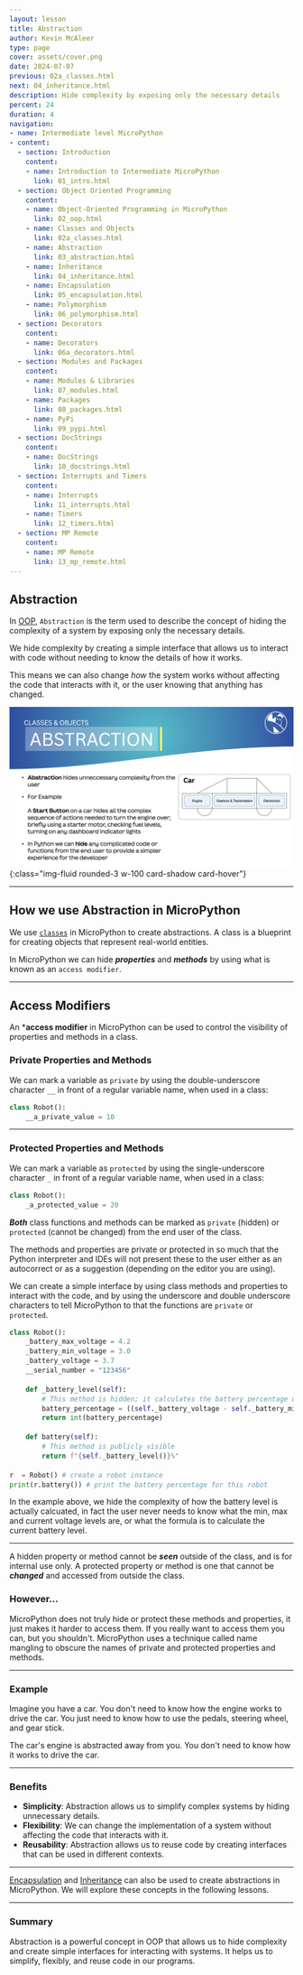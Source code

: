 ```yaml
---
layout: lesson
title: Abstraction
author: Kevin McAleer
type: page
cover: assets/cover.png
date: 2024-07-07
previous: 02a_classes.html
next: 04_inheritance.html
description: Hide complexity by exposing only the necessary details
percent: 24
duration: 4
navigation:
- name: Intermediate level MicroPython
- content:
  - section: Introduction
    content:
    - name: Introduction to Intermediate MicroPython
      link: 01_intro.html
  - section: Object Oriented Programming
    content:
    - name: Object-Oriented Programming in MicroPython
      link: 02_oop.html
    - name: Classes and Objects
      link: 02a_classes.html
    - name: Abstraction
      link: 03_abstraction.html
    - name: Inheritance
      link: 04_inheritance.html
    - name: Encapsulation
      link: 05_encapsulation.html
    - name: Polymorphism
      link: 06_polymorphism.html
  - section: Decorators
    content:
    - name: Decorators
      link: 06a_decorators.html
  - section: Modules and Packages
    content:
    - name: Modules & Libraries
      link: 07_modules.html
    - name: Packages
      link: 08_packages.html
    - name: PyPi
      link: 09_pypi.html
  - section: DocStrings
    content:
    - name: DocStrings
      link: 10_docstrings.html
  - section: Interrupts and Timers
    content:
    - name: Interrupts
      link: 11_interrupts.html
    - name: Timers
      link: 12_timers.html
  - section: MP Remote
    content:
    - name: MP Remote
      link: 13_mp_remote.html
---
```



## Abstraction

In [OOP](02_oop), `Abstraction` is the term used to describe the concept of hiding the complexity of a system by exposing only the necessary details.

We hide complexity by creating a simple interface that allows us to interact with code without needing to know the details of how it works.

This means we can also change *how* the system works without affecting the code that interacts with it, or the user knowing that anything has changed.

![Abstraction](assets/abstraction.png){:class="img-fluid rounded-3 w-100 card-shadow card-hover"}

---

## How we use Abstraction in MicroPython

We use [`classes`](02a_classes) in MicroPython to create abstractions. A class is a blueprint for creating objects that represent real-world entities.

In MicroPython we can hide ***properties*** and ***methods*** by using what is known as an `access modifier`.

---

## Access Modifiers

An ***access modifier** in MicroPython can be used to control the visibility of properties and methods in a class.

### Private Properties and Methods

We can mark a variable as `private` by using the double-underscore character `__` in front of a regular variable name, when used in a class:

```python
class Robot():
    __a_private_value = 10
```

---

### Protected Properties and Methods

We can mark a variable as `protected` by using the single-underscore character `_` in front of a regular variable name, when used in a class:

```python
class Robot():
    _a_protected_value = 20
```

***Both*** class functions and methods can be marked as `private` (hidden) or `protected` (cannot be changed) from the end user of the class.

The methods and properties are private or protected in so much that the Python interpreter and IDEs will not present these to the user either as an autocorrect or as a suggestion (depending on the editor you are using).

We can create a simple interface by using class methods and properties to interact with the code, and by using the underscore and double underscore characters to tell MicroPython to that the functions are `private` or `protected`.

```python
class Robot():
    _battery_max_voltage = 4.2
    _battery_min_voltage = 3.0
    _battery_voltage = 3.7
    __serial_number = "123456"

    def _battery_level(self):
        # This method is hidden; it calculates the battery percentage using the internal voltage ranges
        battery_percentage = ((self._battery_voltage - self._battery_min_voltage) / (self._battery_max_voltage - self._battery_min_voltage)) * 100
        return int(battery_percentage)
    
    def battery(self):
        # This method is publicly visible
        return f"{self._battery_level()}%"
    
r  = Robot() # create a robot instance
print(r.battery()) # print the battery percentage for this robot
```

In the example above, we hide the complexity of how the battery level is actually calcuated, in fact the user never needs to know what the min, max and current voltage levels are, or what the formula is to calculate the current battery level.

---

A hidden property or method cannot be ***seen*** outside of the class, and is for internal use only. A protected property or method is one that cannot be ***changed*** and accessed from outside the class.

### However...

MicroPython does not truly hide or protect these methods and properties, it just makes it harder to access them. If you really want to access them you can, but you shouldn't. MicroPython uses a technique called name mangling to obscure the names of private and protected properties and methods.

---

### Example

Imagine you have a car. You don't need to know how the engine works to drive the car. You just need to know how to use the pedals, steering wheel, and gear stick.

The car's engine is abstracted away from you. You don't need to know how it works to drive the car.

---

### Benefits

- **Simplicity**: Abstraction allows us to simplify complex systems by hiding unnecessary details.
- **Flexibility**: We can change the implementation of a system without affecting the code that interacts with it.
- **Reusability**: Abstraction allows us to reuse code by creating interfaces that can be used in different contexts.

---

[Encapsulation](05_encapsulation) and [Inheritance](04_inheritance) can also be used to create abstractions in MicroPython. We will explore these concepts in the following lessons.

---

### Summary

Abstraction is a powerful concept in OOP that allows us to hide complexity and create simple interfaces for interacting with systems. It helps us to simplify, flexibly, and reuse code in our programs.